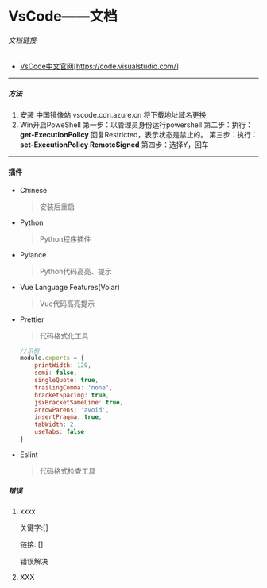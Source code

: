 # VsCode——文档

###### 文档链接

* [VsCode中文官网](https://code.visualstudio.com/ "跳转到官网")[https://code.visualstudio.com/]

---

##### 方法

1. 安装
   中国镜像站 vscode.cdn.azure.cn 将下载地址域名更换
2. Win开启PoweShell
   第一步：以管理员身份运行powershell
   第二步：执行：**get-ExecutionPolicy** 回复Restricted，表示状态是禁止的。
   第三步：执行：**set-ExecutionPolicy RemoteSigned**
   第四步：选择Y，回车

---

#### 插件

*  Chinese
    > 安装后重启
* Python
    > Python程序插件
* Pylance
    > Python代码高亮、提示
* Vue Language Features(Volar)
    > Vue代码高亮提示
* Prettier
    > 代码格式化工具
    ```javascript
    //示例
    module.exports = {
        printWidth: 120,
        semi: false,
        singleQuote: true,
        trailingComma: 'none',
        bracketSpacing: true,
        jsxBracketSameLine: true,
        arrowParens: 'avoid',
        insertPragma: true,
        tabWidth: 2,
        useTabs: false
    }
    ```
* Eslint
    > 代码格式检查工具

##### 错误

1. xxxx

   关键字:[]

   链接: []

   错误解决
2. XXX
